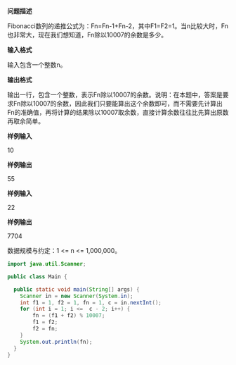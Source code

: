 **问题描述**

Fibonacci数列的递推公式为：Fn=Fn-1+Fn-2，其中F1=F2=1。当n比较大时，Fn也非常大，现在我们想知道，Fn除以10007的余数是多少。

**输入格式**

输入包含一个整数n。

**输出格式**

输出一行，包含一个整数，表示Fn除以10007的余数。说明：在本题中，答案是要求Fn除以10007的余数，因此我们只要能算出这个余数即可，而不需要先计算出Fn的准确值，再将计算的结果除以10007取余数，直接计算余数往往比先算出原数再取余简单。

**样例输入**

10

**样例输出**

55

**样例输入**

22

**样例输出**

7704

数据规模与约定：1 <= n <= 1,000,000。

```java
import java.util.Scanner;

public class Main {

  public static void main(String[] args) {
    Scanner in = new Scanner(System.in);  
    int f1 = 1, f2 = 1, fn = 1, c = in.nextInt();  
    for (int i = 1; i <=  c - 2; i++) {  
        fn = (f1 + f2) % 10007;  
        f1 = f2;  
        f2 = fn;  
    }  
    System.out.println(fn);  
  }
}
```


